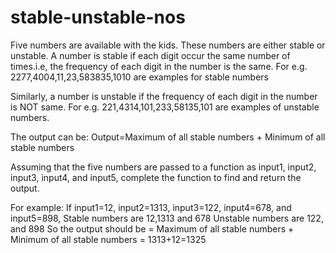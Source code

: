 # stable-unstable-nos

Five numbers are available with the kids.
These numbers are either stable or unstable.
A number is stable if each digit occur the same number of times.i.e, the frequency of each digit in the number is the same.
For e.g. 2277,4004,11,23,583835,1010 are examples for stable  numbers

Similarly, a number is unstable if the frequency of each digit in the number is NOT same. For 
e.g. 221,4314,101,233,58135,101 are examples of unstable numbers.

The output can be:
Output=Maximum of all stable numbers + Minimum of all stable numbers

Assuming that the five numbers are passed to a function as input1, input2, input3, input4, and 
input5, complete the function to find and return the output.

For example:
If input1=12, input2=1313, input3=122, input4=678, and input5=898, 
Stable numbers are 12,1313 and 678
Unstable numbers are 122, and 898
So the output should be = Maximum of all stable numbers + Minimum of all stable numbers 
= 1313+12=1325
